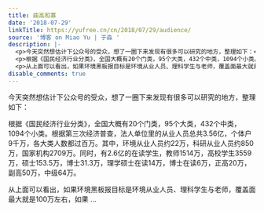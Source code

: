 ```yaml
---
title: 曲高和寡
date: '2018-07-29'
linkTitle: https://yufree.cn/cn/2018/07/29/audience/
source: '博客 on Miao Yu | 于淼 '
description: |-
  <p>今天突然想估计下公众号的受众，想了一圈下来发现有很多可以研究的地方，整理如下：</p>
  <p>根据《国民经济行业分类》，全国大概有20个门类，95个大类，432个中类，1094个小类。根据第三次经济普查，法人单位里的从业人员总共3.56亿，个体户9千万，各大类人数都过百万。其中，环境从业人员约22万，科研从业人员约850万，国家机构2709万。同时，有2.6亿的在读学生，教师1514万，高校学生3559万，硕士153.5万，博士31.3万，理学硕士在读14万，博士在读6万，正高20万，副高50万，中级64万。</p>
  <p>从上面可以看出，如果环境黑板报目标是环境从业人员、理科学生与老师，覆盖面最大就是100万左右，如果 ...
disable_comments: true
---
```

<p>今天突然想估计下公众号的受众，想了一圈下来发现有很多可以研究的地方，整理如下：</p>
<p>根据《国民经济行业分类》，全国大概有20个门类，95个大类，432个中类，1094个小类。根据第三次经济普查，法人单位里的从业人员总共3.56亿，个体户9千万，各大类人数都过百万。其中，环境从业人员约22万，科研从业人员约850万，国家机构2709万。同时，有2.6亿的在读学生，教师1514万，高校学生3559万，硕士153.5万，博士31.3万，理学硕士在读14万，博士在读6万，正高20万，副高50万，中级64万。</p>
<p>从上面可以看出，如果环境黑板报目标是环境从业人员、理科学生与老师，覆盖面最大就是100万左右，如果 ...